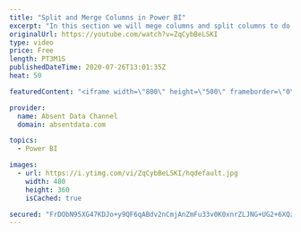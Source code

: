 ```yaml
---
title: "Split and Merge Columns in Power BI"
excerpt: "In this section we will mege columns and split columns to do a depper level of analysis"
originalUrl: https://youtube.com/watch?v=ZqCybBeLSKI
type: video
price: Free
length: PT3M1S
publishedDateTime: 2020-07-26T13:01:35Z
heat: 50

featuredContent: "<iframe width=\"800\" height=\"500\" frameborder=\"0\" src=\"https://www.youtube.com/embed/ZqCybBeLSKI\" allow=\"accelerometer; autoplay; encrypted-media; gyroscope; picture-in-picture\" allowfullscreen></iframe>"

provider:
  name: Absent Data Channel
  domain: absentdata.com

topics:
  - Power BI

images:
  - url: https://i.ytimg.com/vi/ZqCybBeLSKI/hqdefault.jpg
    width: 480
    height: 360
    isCached: true

secured: "FrDObN95XG47KDJo+y9QF6qABdv2nCmjAnZmFu33v0K0xnrZLJNG+UG2+6XQzohI8XqeqSk/rS5pvKi8iQiS1W4+pNAtdvVw+kM615KEb7pe1B0oEWTREYzDPjV7jGsFOwl2Rc1PikqSe3kk9f7F1g7JA5LqtbATp/rNok9g8uJoe0zY2h1dEhFqdQ1gusW2Nk3P9Vyn4I3z9no0qyPSpcUBjYjomC7XZsuvBoHEGqZtlaofKk+BpHDED5rI17gEZvXr0L52AONZDqRi1M+s4iI1esS4Tz27BbPnv2xQONDygHhHfW7zVaIyS7MC1yaXLWpOvl/SDZWcxFxq/uggRkoqvGpvxWpCLGnIECwWNFFpS/9yZsCZLWhvsX20NbS6ETwDhYVHmG4duscdKv8u8zbgP4HVHGLuRgPVroPodaw=;JSBzvjlsP3nS/cvdMZJt4g=="
---
```


